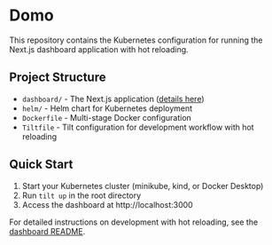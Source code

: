 # Domo

This repository contains the Kubernetes configuration for running the Next.js dashboard application with hot reloading.

## Project Structure

- `dashboard/` - The Next.js application ([details here](dashboard/README.md))
- `helm/` - Helm chart for Kubernetes deployment
- `Dockerfile` - Multi-stage Docker configuration
- `Tiltfile` - Tilt configuration for development workflow with hot reloading

## Quick Start

1. Start your Kubernetes cluster (minikube, kind, or Docker Desktop)
2. Run `tilt up` in the root directory
3. Access the dashboard at http://localhost:3000

For detailed instructions on development with hot reloading, see the [dashboard README](dashboard/README.md). 